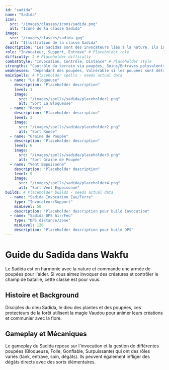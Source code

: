 ```yaml
---
id: "sadida"
name: "Sadida"
icon:
  src: "/images/classes/icons/sadida.png"
  alt: "Icône de la classe Sadida"
image:
  src: "/images/classes/sadida.jpg"
  alt: "Illustration de la classe Sadida"
description: "Les Sadidas sont des invocateurs liés à la nature. Ils invoquent des poupées pour les assister au combat, soigner leurs alliés ou entraver leurs ennemis."
role: "Invocateur, Support, Entrave" # Placeholder role
difficulty: 2 # Placeholder difficulty
combatStyle: "Invocation, Contrôle, Distance" # Placeholder style
strengths: "Contrôle du terrain via poupées, Soins/Entraves polyvalents, Bons dégâts de zone" # Placeholder strengths
weaknesses: "Dépendant des poupées, Vulnérable si les poupées sont détruites" # Placeholder weaknesses
mainSpells: # Placeholder spells - needs actual data
  - name: "La Bloqueuse"
    description: "Placeholder description"
    level: 1
    image:
      src: "/images/spells/sadida/placeholder1.png"
      alt: "Sort La Bloqueuse"
  - name: "Ronce"
    description: "Placeholder description"
    level: 3
    image:
      src: "/images/spells/sadida/placeholder2.png"
      alt: "Sort Ronce"
  - name: "Graine de Poupée"
    description: "Placeholder description"
    level: 6
    image:
      src: "/images/spells/sadida/placeholder3.png"
      alt: "Sort Graine de Poupée"
  - name: "Vent Empoisonné"
    description: "Placeholder description"
    level: 9
    image:
      src: "/images/spells/sadida/placeholder4.png"
      alt: "Sort Vent Empoisonné"
builds: # Placeholder builds - needs actual data
  - name: "Sadida Invocation Eau/Terre"
    type: "Invocateur/Support"
    minLevel: 50
    description: "Placeholder description pour build Invocation"
  - name: "Sadida DPS Air/Feu"
    type: "DPS distance/zone"
    minLevel: 120
    description: "Placeholder description pour build DPS"
---
```


# Guide du Sadida dans Wakfu

Le Sadida est en harmonie avec la nature et commande une armée de poupées pour l'aider. Si vous aimez invoquer des créatures et contrôler le champ de bataille, cette classe est pour vous.

## Histoire et Background

Disciples du dieu Sadida, le dieu des plantes et des poupées, ces protecteurs de la forêt utilisent la magie Vaudou pour animer leurs créations et communier avec la flore.

## Gameplay et Mécaniques

Le gameplay du Sadida repose sur l'invocation et la gestion de différentes poupées (Bloqueuse, Folle, Gonflable, Surpuissante) qui ont des rôles variés (tank, entrave, soin, dégâts). Ils peuvent également infliger des dégâts directs avec des sorts élémentaires. 